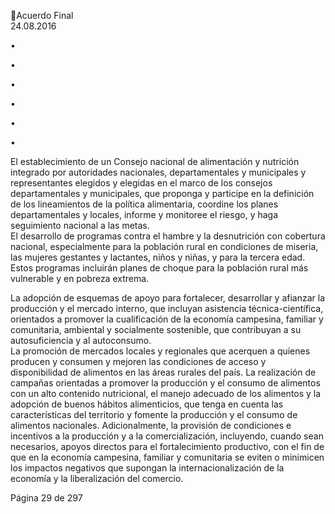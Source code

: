 Acuerdo Final  
24.08.2016  

•

 
•

•

 
•
 
•

 
•

El  establecimiento  de  un  Consejo  nacional  de  alimentación  y  nutrición  integrado  por 
autoridades  nacionales,  departamentales  y  municipales  y  representantes  elegidos  y 
elegidas  en  el  marco  de  los  consejos  departamentales  y  municipales,  que  proponga  y 
participe en la definición de los lineamientos de la política alimentaria, coordine los planes 
departamentales y locales, informe y monitoree el riesgo, y haga seguimiento nacional a las 
metas.  
El  desarrollo  de  programas  contra  el  hambre  y  la  desnutrición  con  cobertura  nacional, 
especialmente para la población rural en condiciones de miseria, las mujeres gestantes y 
lactantes, niños y niñas, y para la tercera edad. Estos programas incluirán planes de choque 
para la población rural más vulnerable y en pobreza extrema.  
 
La adopción de esquemas de apoyo para fortalecer, desarrollar y afianzar la producción y 
el  mercado  interno,  que  incluyan  asistencia  técnica-científica,  orientados  a  promover  la 
cualificación de la economía campesina, familiar y comunitaria, ambiental y socialmente 
sostenible, que contribuyan a su autosuficiencia y al autoconsumo.  
La  promoción  de  mercados  locales  y  regionales  que  acerquen  a  quienes  producen  y 
consumen y mejoren las condiciones de acceso y disponibilidad de alimentos en las áreas 
rurales del país. 
La realización de campañas orientadas a promover la producción y el consumo de alimentos 
con un alto contenido nutricional, el manejo adecuado de los alimentos y la adopción de 
buenos hábitos alimenticios, que tenga en cuenta las características del territorio y fomente 
la producción y el consumo de alimentos nacionales. 
Adicionalmente,  la  provisión  de  condiciones  e  incentivos  a  la  producción  y  a  la 
comercialización,  incluyendo,  cuando  sean  necesarios,  apoyos  directos  para  el 
fortalecimiento  productivo,  con  el  fin  de  que  en  la  economía  campesina,  familiar  y 
comunitaria  se  eviten  o  minimicen  los  impactos  negativos  que  supongan  la 
internacionalización de la economía y la liberalización del comercio. 

 
 
 
 
 
 
 
 
 
Página 29 de 297 
 

